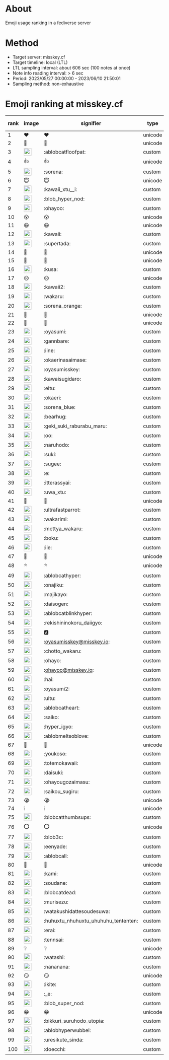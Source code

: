 # About
Emoji usage ranking in a fediverse server

# Method
- Target server: misskey.cf
- Target timeline: local (LTL)
- LTL sampling interval: about 606 sec (100 notes at once)
- Note info reading interval: > 6 sec
- Period: 2023/05/27 00:00:00 - 2023/06/10 21:50:01 
- Sampling method: non-exhaustive

# Emoji ranking at misskey.cf

|rank|image|signifier|type|frequency score|
|----|----|----|----|----|
|1|❤|❤|unicode|10696|
|2|🎉|🎉|unicode|7969|
|3|<img height="24" src="https://misskey.cf/emoji/ablobcatfloofpat.webp">|:ablobcatfloofpat:|custom|5267|
|4|👍|👍|unicode|3692|
|5|<img height="24" src="https://misskey.cf/emoji/sorena.webp">|:sorena:|custom|2288|
|6|😇|😇|unicode|2227|
|7|<img height="24" src="https://misskey.cf/emoji/kawaii_xtu__i.webp">|:kawaii_xtu__i:|custom|1746|
|8|<img height="24" src="https://misskey.cf/emoji/blob_hyper_nod.webp">|:blob_hyper_nod:|custom|1704|
|9|<img height="24" src="https://misskey.cf/emoji/ohayoo.webp">|:ohayoo:|custom|1353|
|10|😮|😮|unicode|1294|
|11|😆|😆|unicode|1291|
|12|<img height="24" src="https://misskey.cf/emoji/kawaii.webp">|:kawaii:|custom|1201|
|13|<img height="24" src="https://misskey.cf/emoji/supertada.webp">|:supertada:|custom|1085|
|14|🤔|🤔|unicode|1039|
|15|🙌|🙌|unicode|964|
|16|<img height="24" src="https://misskey.cf/emoji/kusa.webp">|:kusa:|custom|947|
|17|😥|😥|unicode|907|
|18|<img height="24" src="https://misskey.cf/emoji/kawaii2.webp">|:kawaii2:|custom|836|
|19|<img height="24" src="https://misskey.cf/emoji/wakaru.webp">|:wakaru:|custom|711|
|20|<img height="24" src="https://misskey.cf/emoji/sorena_orange.webp">|:sorena_orange:|custom|693|
|21|🥺|🥺|unicode|690|
|22|💙|💙|unicode|625|
|23|<img height="24" src="https://misskey.cf/emoji/oyasumi.webp">|:oyasumi:|custom|611|
|24|<img height="24" src="https://misskey.cf/emoji/gannbare.webp">|:gannbare:|custom|582|
|25|<img height="24" src="https://misskey.cf/emoji/iine.webp">|:iine:|custom|579|
|26|<img height="24" src="https://misskey.cf/emoji/okaerinasaimase.webp">|:okaerinasaimase:|custom|540|
|27|<img height="24" src="https://misskey.cf/emoji/oyasumisskey.webp">|:oyasumisskey:|custom|524|
|28|<img height="24" src="https://misskey.cf/emoji/kawaisugidaro.webp">|:kawaisugidaro:|custom|518|
|29|<img height="24" src="https://misskey.cf/emoji/eltu.webp">|:eltu:|custom|499|
|30|<img height="24" src="https://misskey.cf/emoji/okaeri.webp">|:okaeri:|custom|461|
|31|<img height="24" src="https://misskey.cf/emoji/sorena_blue.webp">|:sorena_blue:|custom|458|
|32|<img height="24" src="https://misskey.cf/emoji/bearhug.webp">|:bearhug:|custom|444|
|33|<img height="24" src="https://misskey.cf/emoji/geki_suki_raburabu_maru.webp">|:geki_suki_raburabu_maru:|custom|436|
|34|<img height="24" src="https://misskey.cf/emoji/oo.webp">|:oo:|custom|417|
|35|<img height="24" src="https://misskey.cf/emoji/naruhodo.webp">|:naruhodo:|custom|398|
|36|<img height="24" src="https://misskey.cf/emoji/suki.webp">|:suki:|custom|398|
|37|<img height="24" src="https://misskey.cf/emoji/sugee.webp">|:sugee:|custom|388|
|38|<img height="24" src="https://misskey.cf/emoji/e.webp">|:e:|custom|379|
|39|<img height="24" src="https://misskey.cf/emoji/itterassyai.webp">|:itterassyai:|custom|373|
|40|<img height="24" src="https://misskey.cf/emoji/uwa_xtu.webp">|:uwa_xtu:|custom|360|
|41|🫶|🫶|unicode|356|
|42|<img height="24" src="https://misskey.cf/emoji/ultrafastparrot.webp">|:ultrafastparrot:|custom|355|
|43|<img height="24" src="https://misskey.cf/emoji/wakarimi.webp">|:wakarimi:|custom|354|
|44|<img height="24" src="https://misskey.cf/emoji/mettya_wakaru.webp">|:mettya_wakaru:|custom|349|
|45|<img height="24" src="https://misskey.cf/emoji/boku.webp">|:boku:|custom|348|
|46|<img height="24" src="https://misskey.cf/emoji/iie.webp">|:iie:|custom|346|
|47|🍮|🍮|unicode|334|
|48|⭐|⭐|unicode|327|
|49|<img height="24" src="https://misskey.cf/emoji/ablobcathyper.webp">|:ablobcathyper:|custom|321|
|50|<img height="24" src="https://misskey.cf/emoji/onajiku.webp">|:onajiku:|custom|319|
|51|<img height="24" src="https://misskey.cf/emoji/majikayo.webp">|:majikayo:|custom|319|
|52|<img height="24" src="https://misskey.cf/emoji/daisogen.webp">|:daisogen:|custom|312|
|53|<img height="24" src="https://misskey.cf/emoji/ablobcatblinkhyper.webp">|:ablobcatblinkhyper:|custom|311|
|54|<img height="24" src="https://misskey.cf/emoji/rekishininokoru_daiigyo.webp">|:rekishininokoru_daiigyo:|custom|304|
|55|<img height="24" src="https://misskey.cf/emoji/a.webp">|:a:|custom|300|
|56|<img height="24" src="https://misskey.cf/emoji/oyasumisskey.webp">|:oyasumisskey@misskey.io:|custom|297|
|57|<img height="24" src="https://misskey.cf/emoji/chotto_wakaru.webp">|:chotto_wakaru:|custom|290|
|58|<img height="24" src="https://misskey.cf/emoji/ohayo.webp">|:ohayo:|custom|288|
|59|<img height="24" src="https://misskey.cf/emoji/ohayoo.webp">|:ohayoo@misskey.io:|custom|282|
|60|<img height="24" src="https://misskey.cf/emoji/hai.webp">|:hai:|custom|278|
|61|<img height="24" src="https://misskey.cf/emoji/oyasumi2.webp">|:oyasumi2:|custom|275|
|62|<img height="24" src="https://misskey.cf/emoji/ultu.webp">|:ultu:|custom|265|
|63|<img height="24" src="https://misskey.cf/emoji/ablobcatheart.webp">|:ablobcatheart:|custom|262|
|64|<img height="24" src="https://misskey.cf/emoji/saiko.webp">|:saiko:|custom|253|
|65|<img height="24" src="https://misskey.cf/emoji/hyper_igyo.webp">|:hyper_igyo:|custom|248|
|66|<img height="24" src="https://misskey.cf/emoji/ablobmeltsoblove.webp">|:ablobmeltsoblove:|custom|244|
|67|💢|💢|unicode|240|
|68|<img height="24" src="https://misskey.cf/emoji/youkoso.webp">|:youkoso:|custom|240|
|69|<img height="24" src="https://misskey.cf/emoji/totemokawaii.webp">|:totemokawaii:|custom|235|
|70|<img height="24" src="https://misskey.cf/emoji/daisuki.webp">|:daisuki:|custom|227|
|71|<img height="24" src="https://misskey.cf/emoji/ohayougozaimasu.webp">|:ohayougozaimasu:|custom|222|
|72|<img height="24" src="https://misskey.cf/emoji/saikou_sugiru.webp">|:saikou_sugiru:|custom|219|
|73|😭|😭|unicode|207|
|74|❕|❕|unicode|207|
|75|<img height="24" src="https://misskey.cf/emoji/blobcatthumbsups.webp">|:blobcatthumbsups:|custom|206|
|76|⭕|⭕|unicode|203|
|77|<img height="24" src="https://misskey.cf/emoji/blob3c.webp">|:blob3c:|custom|198|
|78|<img height="24" src="https://misskey.cf/emoji/eenyade.webp">|:eenyade:|custom|193|
|79|<img height="24" src="https://misskey.cf/emoji/ablobcall.webp">|:ablobcall:|custom|191|
|80|🍚|🍚|unicode|190|
|81|<img height="24" src="https://misskey.cf/emoji/kami.webp">|:kami:|custom|188|
|82|<img height="24" src="https://misskey.cf/emoji/soudane.webp">|:soudane:|custom|184|
|83|<img height="24" src="https://misskey.cf/emoji/blobcatdead.webp">|:blobcatdead:|custom|183|
|84|<img height="24" src="https://misskey.cf/emoji/murisezu.webp">|:murisezu:|custom|178|
|85|<img height="24" src="https://misskey.cf/emoji/watakushidattesoudesuwa.webp">|:watakushidattesoudesuwa:|custom|176|
|86|<img height="24" src="https://misskey.cf/emoji/huhuxtu_nhuhuxtu_uhuhuhu_tententen.webp">|:huhuxtu_nhuhuxtu_uhuhuhu_tententen:|custom|175|
|87|<img height="24" src="https://misskey.cf/emoji/erai.webp">|:erai:|custom|173|
|88|<img height="24" src="https://misskey.cf/emoji/tennsai.webp">|:tennsai:|custom|170|
|89|❔|❔|unicode|168|
|90|<img height="24" src="https://misskey.cf/emoji/watashi.webp">|:watashi:|custom|165|
|91|<img height="24" src="https://misskey.cf/emoji/nananana.webp">|:nananana:|custom|162|
|92|😏|😏|unicode|162|
|93|<img height="24" src="https://misskey.cf/emoji/ikite.webp">|:ikite:|custom|162|
|94|<img height="24" src="https://misskey.cf/emoji/_e.webp">|:_e:|custom|161|
|95|<img height="24" src="https://misskey.cf/emoji/blob_super_nod.webp">|:blob_super_nod:|custom|156|
|96|😁|😁|unicode|155|
|97|<img height="24" src="https://misskey.cf/emoji/bikkuri_suruhodo_utopia.webp">|:bikkuri_suruhodo_utopia:|custom|155|
|98|<img height="24" src="https://misskey.cf/emoji/ablobhyperwubbel.webp">|:ablobhyperwubbel:|custom|151|
|99|<img height="24" src="https://misskey.cf/emoji/uresikute_sinda.webp">|:uresikute_sinda:|custom|147|
|100|<img height="24" src="https://misskey.cf/emoji/doecchi.webp">|:doecchi:|custom|147|
